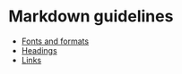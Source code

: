 # Markdown guidelines

- [Fonts and formats](fonts-and-formats.md)
- [Headings](headings.md)
- [Links](links.md)